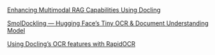 [Enhancing Multimodal RAG Capabilities Using Docling](https://www.analyticsvidhya.com/blog/2025/03/enhancing-multimodal-rag-capabilities-using-docling/)

[SmolDockling — Hugging Face’s Tiny OCR & Document Understanding Model](https://medium.com/data-and-beyond/smoldockling-hugging-faces-tiny-ocr-document-understanding-model-dfc77162d4f5)

[Using Docling’s OCR features with RapidOCR](https://dev.to/aairom/using-doclings-ocr-features-with-rapidocr-29hd)
